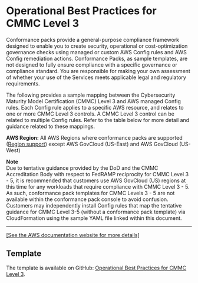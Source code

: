 # Operational Best Practices for CMMC Level 3<a name="operational-best-practices-for-cmmc_level_3"></a>

Conformance packs provide a general\-purpose compliance framework designed to enable you to create security, operational or cost\-optimization governance checks using managed or custom AWS Config rules and AWS Config remediation actions\. Conformance Packs, as sample templates, are not designed to fully ensure compliance with a specific governance or compliance standard\. You are responsible for making your own assessment of whether your use of the Services meets applicable legal and regulatory requirements\.

The following provides a sample mapping between the Cybersecurity Maturity Model Certification \(CMMC\) Level 3 and AWS managed Config rules\. Each Config rule applies to a specific AWS resource, and relates to one or more CMMC Level 3 controls\. A CMMC Level 3 control can be related to multiple Config rules\. Refer to the table below for more detail and guidance related to these mappings\.

**AWS Region:** All AWS Regions where conformance packs are supported \([Region support](https://docs.aws.amazon.com/config/latest/developerguide/conformance-packs.html#conformance-packs-regions)\) except AWS GovCloud \(US\-East\) and AWS GovCloud \(US\-West\)

**Note**  
Due to tentative guidance provided by the DoD and the CMMC Accreditation Body with respect to FedRAMP reciprocity for CMMC Level 3 \- 5, it is recommended that customers use AWS GovCloud \(US\) regions at this time for any workloads that require compliance with CMMC Level 3 \- 5\. As such, conformance pack templates for CMMC Levels 3 \- 5 are not available within the conformance pack console to avoid confusion\. Customers may independently install Config rules that map the tentative guidance for CMMC Level 3\-5 \(without a conformance pack template\) via CloudFormation using the sample YAML file linked within this document\.


****  
[\[See the AWS documentation website for more details\]](http://docs.aws.amazon.com/config/latest/developerguide/operational-best-practices-for-cmmc_level_3.html)

## Template<a name="cmmc_level_3-conformance-pack-sample"></a>

The template is available on GitHub: [ Operational Best Practices for CMMC Level 3](https://github.com/awslabs/aws-config-rules/blob/master/aws-config-conformance-packs/Operational-Best-Practices-for-CMMC-Level-3.yaml)\.